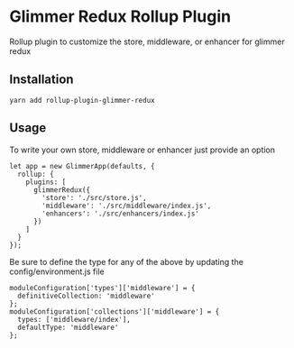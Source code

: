 # Glimmer Redux Rollup Plugin

Rollup plugin to customize the store, middleware, or enhancer for glimmer redux

## Installation

```
yarn add rollup-plugin-glimmer-redux
```

## Usage

To write your own store, middleware or enhancer just provide an option

```
let app = new GlimmerApp(defaults, {
  rollup: {
    plugins: [
      glimmerRedux({
        'store': './src/store.js',
        'middleware': './src/middleware/index.js',
        'enhancers': './src/enhancers/index.js'
      })
    ]
  }
});
```

Be sure to define the type for any of the above by updating the config/environment.js file

```
moduleConfiguration['types']['middleware'] = {
  definitiveCollection: 'middleware'
};
moduleConfiguration['collections']['middleware'] = {
  types: ['middleware/index'],
  defaultType: 'middleware'
};
```
